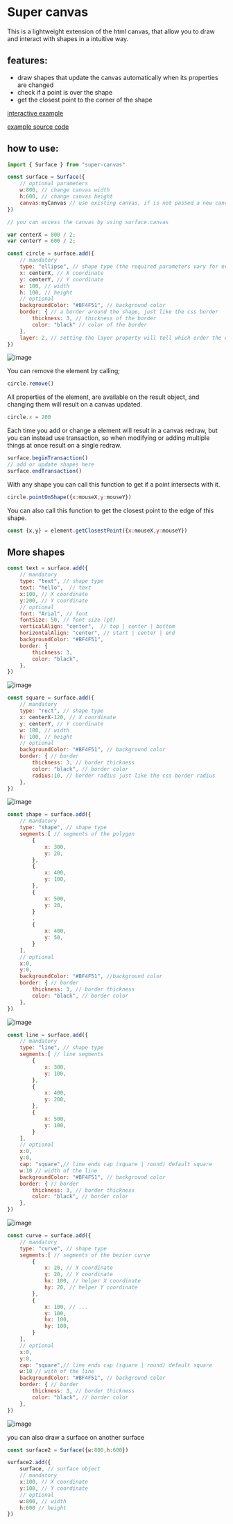 # Super canvas
This is a lightweight extension of the html canvas, that allow you to draw and interact with shapes in a intuitive way.

## features: 
- draw shapes that update the canvas automatically when its properties are changed
- check if a point is over the shape
- get the closest point to the corner of the shape

[interactive example](https://thiago099.github.io/super-canvas-example/)

[example source code](https://github.com/Thiago099/super-canvas-example)


## how to use: 
```js
import { Surface } from "super-canvas"

const surface = Surface({
    // optional parameters
    w:800, // change canvas width
    h:600, // change canvas height
    canvas:myCanvas // use existing canvas, if is not passed a new canvas will be created
}) 

// you can access the canvas by using surface.canvas

var centerX = 800 / 2;
var centerY = 600 / 2;

const circle = surface.add({
    // mandatory
    type: "ellipse", // shape type (the required parameters vary for every shape type, most of the optional are valid to all shape types)
    x: centerX, // X coordinate
    y: centerY, // Y coordinate
    w: 100, // width
    h: 100, // height
    // optional
    backgroundColor: "#BF4F51", // background color
    border: { // a border around the shape, just like the css border
        thickness: 3, // thickness of the border
        color: "black" // color of the border
    },
    layer: 2, // setting the layer property will tell which order the elements should be rendered
})
```

![image](https://github.com/Thiago099/super-canvas/assets/66787043/19767b20-a120-4829-b06b-33c01b84929e)



You can remove the element by calling;
```js
circle.remove()
```

All properties of the element, are available on the result object,
and changing them will result on a canvas updated.
```js
circle.x = 200
```

Each time you add or change a element will result in a canvas redraw, but you can instead use transaction, so when
modifying or adding multiple things at once result on a single redraw.
```js
surface.beginTransaction()
// add or update shapes here
surface.endTransaction()
```

With any shape you can call this function to get if a point intersects with it.
```js
circle.pointOnShape({x:mouseX,y:mouseY})
```

You can also call this function to get the closest point to the edge of this shape.
```js
const {x,y} = element.getClosestPoint({x:mouseX,y:mouseY})
```
## More shapes

```js
const text = surface.add({
    // mandatory
    type: "text", // shape type
    text: "hello",  // text
    x:100, // X coordinate
    y:200, // Y coordinate
    // optional
    font: "Arial", // font
    fontSize: 50, // font size (pt)
    verticalAlign: "center",  // top | center | bottom
    horizontalAlign: "center", // start | center | end
    backgroundColor: "#BF4F51",
    border: {
        thickness: 3,
        color: "black",
    },
})
```

![image](https://github.com/Thiago099/super-canvas/assets/66787043/ac1f69da-7ac0-4edd-83e9-e04b5a4c0346)


```js
const square = surface.add({
    // mandatory
    type: "rect", // shape type
    x: centerX-120, // X coordinate
    y: centerY, // Y coordinate
    w: 100, // width
    h: 100, // height
    // optional
    backgroundColor: "#BF4F51", // background color
    border: { // border
        thickness: 3, // border thickness
        color: "black", // border color
        radius:10, // border radius just like the css border radius
    },
})
```
![image](https://github.com/Thiago099/super-canvas/assets/66787043/3dcca37d-6e3d-4ef8-aaff-62ca39b5a1f6)

```js
const shape = surface.add({
    // mandatory
    type: "shape", // shape type
    segments:[ // segments of the polygon
        {
            x: 300,
            y: 20,
        },
        {
            x: 400,
            y: 100,
        },
        {
            x: 500,
            y: 20,
        }
        ,
        {
            x: 400,
            y: 50,
        }
    ],
    // optional
    x:0,
    y:0,
    backgroundColor: "#BF4F51", //background color
    border: { // border
        thickness: 3, // border thickness
        color: "black", // border color
    },
})
```
![image](https://github.com/Thiago099/super-canvas/assets/66787043/f01063e6-6060-4868-8559-51075cc8891f)

```js
const line = surface.add({
    // mandatory
    type: "line", // shape type
    segments:[ // line segments
        {
            x: 300,
            y: 100,
        },
        {
            x: 400,
            y: 200,
        },
        {
            x: 500,
            y: 100,
        }
    ],
    // optional
    x:0,
    y:0,
    cap: "square",// line ends cap (square | round) default square
    w:10 // width of the line
    backgroundColor: "#BF4F51", // background color
    border: { // border
        thickness: 3, // border thickness
        color: "black", // border color
    },
})
```
![image](https://github.com/Thiago099/super-canvas/assets/66787043/7a0725f2-c902-4371-bda6-8784120c1e2f)


```js
const curve = surface.add({
    // mandatory
    type: "curve", // shape type
    segments:[ // segments of the bezier curve
        {
            x: 20, // X coordinate
            y: 20, // Y coordinate
            hx: 100, // helper X coordinate
            hy: 20, // helper Y coordinate
        },
        {
            x: 100, // ...
            y: 100,
            hx: 100,
            hy: 100,
        }
    ],
    // optional
    x:0,
    y:0,
    cap: "square",// line ends cap (square | round) default square
    w:10 // with of the line
    backgroundColor: "#BF4F51", // background color
    border: { // border
        thickness: 3, // border thickness
        color: "black", // border color
    },
})
```

![image](https://github.com/Thiago099/super-canvas/assets/66787043/e3cdee65-2e93-40e8-8f25-8b16554e300b)


you can also draw a surface on another surface
```js
const surface2 = Surface({w:800,h:600})

surface2.add({
    surface, // surface object
    // mandatory
    x:100, // X coordinate
    y:100, // Y coordinate
    // optional
    w:800, // width
    h:600 // height
})

```
